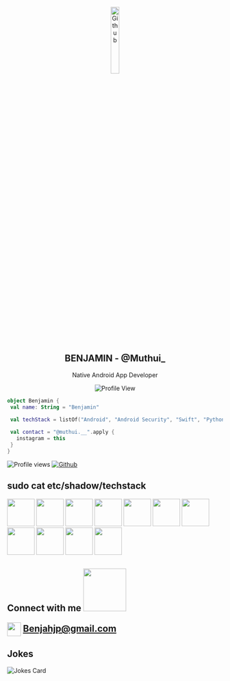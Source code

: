 <p align="center">
 <img width="20%"alt="Github" src="https://octodex.github.com/images/welcometocat.png" />
 <h2 align="center">BENJAMIN - @Muthui_</h2>
 <p align="center">Native Android App Developer</p>
</p>

<p align="center">
<img alt="Profile View" src="https://gpvc.arturio.dev/BENJAHJP" />
</p>

```kotlin
object Benjamin {
 val name: String = "Benjamin"
 
 val techStack = listOf("Android", "Android Security", "Swift", "Python", "Rust", "Laravel", "Pytorch")

 val contact = "@muthui.__".apply {
   instagram = this
 }
}
```

![Profile views](https://visitor-badge.glitch.me/badge?page_id=BENJAHJP.BENJAHJP)
[![Github](https://img.shields.io/github/followers/BENJAHJP?label=Follow&style=social)](https://github.com/BENJAHJP)

## sudo cat etc/shadow/techstack
<img width ='64px' src ='https://raw.githubusercontent.com/rahulbanerjee26/githubAboutMeGenerator/main/icons/android.svg'> </a>
<img width ='64px' src ='https://raw.githubusercontent.com/rahulbanerjee26/githubAboutMeGenerator/main/icons/kotlin.svg'> </a>
<img width ='64px' src ='https://raw.githubusercontent.com/rahulbanerjee26/githubAboutMeGenerator/main/icons/swift.svg'> </a>
<img width ='64px' src ='https://raw.githubusercontent.com/rahulbanerjee26/githubAboutMeGenerator/main/icons/swiftui.svg'> </a>
<img width ='64px' src ='https://raw.githubusercontent.com/rahulbanerjee26/githubAboutMeGenerator/main/icons/python.svg'> </a>
<img width ='64px' src ='https://raw.githubusercontent.com/rahulbanerjee26/githubAboutMeGenerator/main/icons/docker.svg'> </a>
<img width ='64px' src ='https://raw.githubusercontent.com/rahulbanerjee26/githubAboutMeGenerator/main/icons/linux.svg'> </a>
<img width ='64px' src ='https://raw.githubusercontent.com/rahulbanerjee26/githubAboutMeGenerator/main/icons/git.svg'> </a>
<img width ='64px' src ='https://raw.githubusercontent.com/rahulbanerjee26/githubAboutMeGenerator/main/icons/rust.svg'> </a>
<img width ='64px' src ='https://raw.githubusercontent.com/rahulbanerjee26/githubAboutMeGenerator/main/icons/pytorch.svg'> </a>
<img width ='64px' src ='https://raw.githubusercontent.com/rahulbanerjee26/githubAboutMeGenerator/main/icons/laravel.svg'> </a>  

<h2> Connect with me <img src='https://raw.githubusercontent.com/ShahriarShafin/ShahriarShafin/main/Assets/handshake.gif' width="100px">
 
<a href = 'https://www.github.com/BENJAHJP'> <img width = '32px' align= 'center' src="https://raw.githubusercontent.com/rahulbanerjee26/githubAboutMeGenerator/main/icons/github.svg"/></a>
<a href = ''>Benjahjp@gmail.com <img width = '32px' align= 'center'></a>

## Jokes
![Jokes Card](https://readme-jokes.vercel.app/api?theme=tokyonight)
